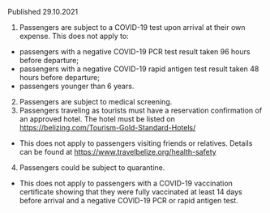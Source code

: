 Published 29.10.2021
1. Passengers are subject to a COVID-19 test upon arrival at their own expense.
This does not apply to:
- passengers with a negative COVID-19 PCR test result taken 96 hours before departure;
- passengers with a negative COVID-19 rapid antigen test result taken 48 hours before departure;
- passengers younger than 6 years.
2. Passengers are subject to medical screening.
3. Passengers traveling as tourists must have a reservation confirmation of an approved hotel. The hotel must be listed on <a href="https://belizing.com/Tourism-Gold-Standard-Hotels/">https://belizing.com/Tourism-Gold-Standard-Hotels/</a>
- This does not apply to passengers visiting friends or relatives. Details can be found at <a href="https://www.travelbelize.org/health-safety">https://www.travelbelize.org/health-safety</a>
4. Passengers could be subject to quarantine.
- This does not apply to passengers with a COVID-19 vaccination certificate showing that they were fully vaccinated at least 14 days before arrival and a negative COVID-19 PCR or rapid antigen test.